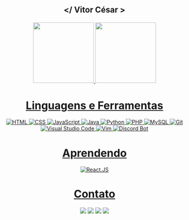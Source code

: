 ## <p align="center"> </ Vitor César > </p>

<div align="center">
  <a href="https://github.com/lordvitor11">
  <img height="160em" src="https://github-readme-stats.vercel.app/api?username=lordvitor11&show_icons=true&theme=gotham&include_all_commits=true&count_private=true"/>  <img height="160em" src="https://github-readme-stats.vercel.app/api/top-langs/?username=lordvitor11&layout=compact&langs_count=7&theme=gotham"/>
</div>

<div align="center">
  <h1>Linguagens e Ferramentas</h1>
  <p align="center">
    <img src="https://skillicons.dev/icons?i=html" title="HTML">
    <img src="https://skillicons.dev/icons?i=css" title="CSS">
    <img src="https://skillicons.dev/icons?i=js" title="JavaScript">
    <img src="https://skillicons.dev/icons?i=java" title="Java">
    <img src="https://skillicons.dev/icons?i=python" title="Python">
    <img src="https://skillicons.dev/icons?i=php" title="PHP">
    <img src="https://skillicons.dev/icons?i=mysql" title="MySQL">
    <img src="https://skillicons.dev/icons?i=git" title="Git">
    <img src="https://skillicons.dev/icons?i=vscode" title="Visual Studio Code">
    <img src="https://skillicons.dev/icons?i=vim" title="Vim">
    <img src="https://skillicons.dev/icons?i=bots" title="Discord Bot">
  </p>
</div>

<div align="center">
  <h1>Aprendendo</h1>
  <p align="center">
    <img src="https://skillicons.dev/icons?i=react" title="React.JS">
  </p>
</div>
 
<div align="center"> 
  <h1> Contato </h1>
  <a href="https://www.youtube.com/c/lordvitor11" target="_blank"><img src="https://img.shields.io/badge/YouTube-FF0000?style=for-the-badge&logo=youtube&logoColor=white" target="_blank"></a>
 <a href="https://discord.gg/42rtjvwzGf" target="_blank"><img src="https://img.shields.io/badge/Discord-7289DA?style=for-the-badge&logo=discord&logoColor=white" target="_blank"></a> 
  <a href = "mailto:vitorcesarsouza7@gmail.com"><img src="https://img.shields.io/badge/-Gmail-%23333?style=for-the-badge&logo=gmail&logoColor=white" target="_blank"></a>
  <a href="https://www.linkedin.com/in/vitor-c%C3%A9sar-358324209/" target="_blank"><img src="https://img.shields.io/badge/-LinkedIn-%230077B5?style=for-the-badge&logo=linkedin&logoColor=white" target="_blank"></a> 

</div>

